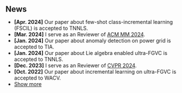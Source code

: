 <h1 id="news"></h1>

<h2 style="margin: 60px 0px 10px;">News</h2>

<ul>
<li><strong>[Apr. 2024]</strong> Our paper about few-shot class-incremental learning (FSCIL) is accepted to TNNLS.</li>
<li><strong>[Mar. 2024]</strong> I serve as an Reviewer of <a href="https://2024.acmmm.org/">ACM MM 2024</a>.</li>
<li><strong>[Jan. 2024]</strong> Our paper about anomaly detection on power grid is accepted to TIA.</li>
<li><strong>[Jan. 2024]</strong> Our paper about Lie algebra enabled ultra-FGVC is accepted to TNNLS.</li>
<li><strong>[Dec. 2023]</strong> I serve as an Reviewer of <a href="https://cvpr.thecvf.com/">CVPR 2024</a>.</li>
<li><strong>[Oct. 2022]</strong> Our paper about incremental learning on ultra-FGVC is accepted to WACV.</li>

<li> <a href="javascript:toggle_vis('newsmore')">Show more</a> </li>
<div id="newsmore" style="display:none"> 
  <li><strong>[Sep. 2021]</strong> Our paper about fine-grained classification is accepted to DICTA.</li>

</div>

</ul>

